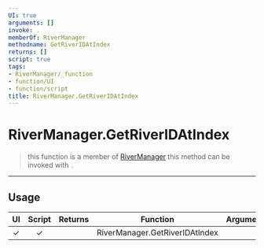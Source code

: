 ```yaml
---
UI: true
arguments: []
invoke: .
memberOf: RiverManager
methodname: GetRiverIDAtIndex
returns: []
script: true
tags:
- RiverManager/_function
- function/UI
- function/script
title: RiverManager.GetRiverIDAtIndex
---
```

# RiverManager.GetRiverIDAtIndex
> this function is a member of [RiverManager](civ-6/lua/RiverManager.md)
> this method can be invoked with `.`
-----
## Usage
|  UI | Script | Returns | Function | Arguments |
|:---:|:------:|-------:|:--------:|:---------|
|✓|✓||RiverManager.GetRiverIDAtIndex||
